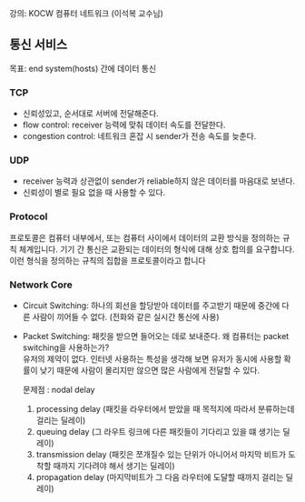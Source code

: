 강의: KOCW 컴퓨터 네트워크 (이석복 교수님)

## 통신 서비스

목표: end system(hosts) 간에 데이터 통신

### TCP

- 신뢰성있고, 순서대로 서버에 전달해준다.
- flow control: receiver 능력에 맞춰 데이터 속도를 전달한다.
- congestion control: 네트워크 혼잡 시 sender가 전송 속도를 늦춘다.

### UDP

- receiver 능력과 상관없이 sender가 reliable하지 않은 데이터를 마음대로 보낸다.
- 신뢰성이 별로 필요 없을 때 사용할 수 있다.

### Protocol

프로토콜은 컴퓨터 내부에서, 또는 컴퓨터 사이에서 데이터의 교환 방식을 정의하는 규칙 체계입니다. 기기 간 통신은 교환되는 데이터의 형식에 대해 상호 합의를 요구합니다. 이런 형식을 정의하는 규칙의 집합을 프로토콜이라고 합니다

### Network Core

- Circuit Switching: 하나의 회선을 할당받아 데이터를 주고받기 때문에 중간에 다른 사람이 끼어들 수 없다. (전화와 같은 실시간 통신에 사용)

- Packet Switching: 패킷을 받으면 들어오는 데로 보내준다.
  왜 컴퓨터는 packet switching을 사용하는가?  
  유저의 제약이 없다. 인터넷 사용하는 특성을 생각해 보면 유저가 동시에 사용할 확률이 낮기 때문에 사람이 몰리지만 않으면 많은 사람에게 전달할 수 있다.

  문제점 : nodal delay

  1. processing delay (패킷을 라우터에서 받았을 때 목적지에 따라서 분류하는데 걸리는 딜레이)
  2. queuing delay (그 라우트 링크에 다른 패킷들이 기다리고 있을 떄 생기는 딜레이)
  3. transmission delay (패킷은 쪼개질수 있는 단위가 아니어서 마지막 비트가 도착할 때까지 기다려야 해서 생기는 딜레이)
  4. propagation delay (마지막비트가 그 다음 라우터에 도달할 때까지 걸리는 딜레이)
